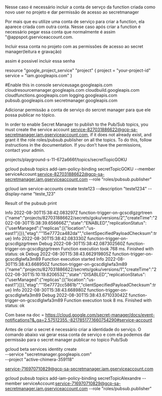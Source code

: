 Nesse caso é necessário incluir a conta de servço da function criada como novo user no projeto e dar permissão de acesso ao secretmanager



Por mais que eu utilize uma conta de serviço para criar a function, ela aparece criada com outra conta.
Nesse caso após criar a function é necessário pegar essa conta que normalmente é assim "@appspot.gserviceaccount.com.

Incluir essa conta no projeto com as permissões de acesso ao secret manager(leitura e gravação)

assim é possivel incluir essa senha 










resource "google_project_service" "project" {
  project = "your-project-id"
  service = "iam.googleapis.com"
}



#Enable this in console
serviceusage.googleapis.com
cloudresourcemanager.googleapis.com
cloudbuild.googleapis.com
cloudfunctions.googleapis.com
logging.googleapis.com
pubsub.googleapis.com
secretmanager.googleapis.com



Adicionar permissão a conta de serviço do sercret manager para que ele possa publicar no tópico.


In order to enable Secret Manager to publish to the Pub/Sub topics, you must create the service account service-827031886622@gcp-sa-secretmanager.iam.gserviceaccount.com, if it does not already exist, and grant it the role roles/pubsub.publisher on all the topics. To do this, follow instructions in the documentation. If you don’t have the permissions, contact your admin.



projects/playground-s-11-672a666f/topics/secretTopicGOKU

gcloud pubsub topics add-iam-policy-binding secretTopicGOKU  --member serviceAccount:service-827031886622@gcp-sa-secretmanager.iam.gserviceaccount.com  --role "roles/pubsub.publisher"



gcloud iam service-accounts create teste123 --description "teste1234" --display-name "teste_123"



Result of the pubsub print


Info
2022-08-30T15:38:42.083297Z
function-trigger-on-gcscdlgzgrtreen {"name":"projects/827031886622/secrets/goku/versions/2","createTime":"2022-08-30T15:38:39.656666Z","state":"ENABLED","replicationStatus":{"userManaged":{"replicas":[{"location":"us-east1"}]}},"etag":"\"15e7772ca482da\"","clientSpecifiedPayloadChecksum":true}
Info
2022-08-30T15:38:42.083330Z
function-trigger-on-gcscdlgzgrtreen
Debug
2022-08-30T15:38:42.087302560Z
function-trigger-on-gcscdlgzgrtreen Function execution took 768 ms. Finished with status: ok
Debug
2022-08-30T15:38:43.662919805Z
function-trigger-on-gcscdlglwfa3m89 Function execution started
Info
2022-08-30T15:38:43.668950Z
function-trigger-on-gcscdlglwfa3m89 {"name":"projects/827031886622/secrets/goku/versions/1","createTime":"2022-08-30T15:10:19.820653Z","state":"DISABLED","replicationStatus":{"userManaged":{"replicas":[{"location":"us-east1"}]}},"etag":"\"15e7772cc5861b\"","clientSpecifiedPayloadChecksum":true}
Info
2022-08-30T15:38:43.668980Z
function-trigger-on-gcscdlglwfa3m89
Debug
2022-08-30T15:38:43.671033042Z
function-trigger-on-gcscdlglwfa3m89 Function execution took 8 ms. Finished with status: ok 




Com base na doc = https://cloud.google.com/secret-manager/docs/event-notifications?&_ga=2.57512355.-821785177.1660754290#service-account

Antes de criar o secret é necessário criar a identidade do serviço.
O comando abaixo vai gerar essa conta de serviço e com ela podemos dar permissão para o secret manager publicar no topico Pub/Sub





gcloud beta services identity create \
    --service "secretmanager.googleapis.com" \
    --project "active-chimera-359118"

service-716970710829@gcp-sa-secretmanager.iam.gserviceaccount.com


gcloud pubsub topics add-iam-policy-binding secretTopicAlexandre  --member serviceAccount:service-716970710829@gcp-sa-secretmanager.iam.gserviceaccount.com  --role "roles/pubsub.publisher"




